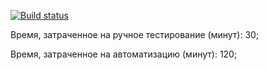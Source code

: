 [![Build status](https://ci.appveyor.com/api/projects/status/913o9nivj4jivdv3?svg=true)](https://ci.appveyor.com/project/Dmitry-1994/javaaqa-hw5-patterns-ex2)

Время, затраченное на ручное тестирование (минут): 30;

Время, затраченное на автоматизацию (минут): 120;
